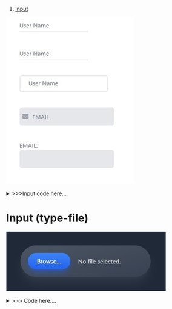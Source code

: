 
1. [Input](#input)


<a name='input'></a>

![Input](./images//form/input1.jpg)

<details>
<summary> >>>Input code here...</summary>

```css
<body class="flex items-center justify-center h-screen">
  <div>
    <!------ Floating input ------>
    <div class="relative ">
      <input id="userName" type="text" class="border-b-2 focus:outline-none focus:border-purple-600 transition-colors py-1 text-purple-400 peer"  />
     <label for="userName" class="absolute left-0 top-1 cursor-text peer-focus:text-xs peer-focus:text-purple-600 peer-focus:-top-4 transition-all text-gray-500">User Name</label>
     </div>
    <!------ Floating input with bottom border transition ------>
     <div class="relative mt-10">
      <input id="password" type="text" class="border-b-2 focus:outline-none  transition-colors py-1 text-purple-400 peer"  />
      <div class=" absolute top-full border-b-2 border-purple-600 w-0 peer-focus:w-full transition-all duration-200"></div>
     <label for="password" class="absolute left-0 top-1 cursor-text peer-focus:text-xs peer-focus:text-purple-600 peer-focus:-top-3 transition-all text-gray-500">User Name</label>
     </div>
    <!------ Floating input ------>
     <div class="relative mt-10 ">
      <input id="userName3" type="text" class="border-2 rounded-md focus:outline-none focus:border-purple-600 transition-colors px-6 py-2 text-purple-400 peer"  />
     <label for="userName3" class="absolute left-6 top-2 cursor-text peer-focus:text-xs peer-focus:text-purple-600 peer-focus:-top-2.5 peer-focus:px-2 peer-focus:bg-white peer-focus:border-x peer-focus:border-purple-500 transition-all text-gray-500">User Name</label>
     </div>
     <!------ input with icon ------>
     <div class="relative mt-10 flex items-center">
      <span class="text-gray-400 absolute ml-2 cursor-none"><i class="fa-solid fa-envelope" ></i></span>
      <input class="h-12 px-8 border-2 rounded-md bg-gray-200 focus:outline-none focus:border-2 focus:border-purple-400 transition-all placeholder-slate-500" placeholder="EMAIL"/>
     </div>
     <!------ input with only lavel ------>
     <div class="mt-10">
      <label for="email" class="block text-gray-500">EMAIL:</label>
      <input id="email" class="h-12 px-8 border-2 rounded-md bg-gray-200 focus:outline-none focus:border-2 focus:border-purple-400 transition-all placeholder-slate-500"/>
     </div>
  </div>
  </body>
```
# Floating input
- Create input & lavel.
- declare absoulute in lavel against div and setting in input.
- use tranisition-color in input for transition and hide outline.
- use id in input and for in label for active focus in label name.
- use peer in input and work in label against peer.

# Floating input with bottom border transition
- By div create bottom border transition
- primay h-0 and focus h-full
- in absolute by h-full match border with input.

# input with icon
- icon set use absoulute asainst div.
- in input icon center by item-center.
</details>

# Input (type-file)

![Input](./images//form/input2.jpg)

<details>
<summary> >>> Code here....</summary>

```js
<div className='bg-gray-800 h-screen flex items-center justify-center'>
        <input
        type='file'
        class="
          file:bg-gradient-to-b file:from-blue-500 file:to-blue-600
          file:px-6 file:py-3 file:m-5
          file:border-none
          file:rounded-full
          file:text-white
          file:cursor-pointer
          file:shadow-lg file:shadow-blue-600/50

          bg-gradient-to-br from-gray-600 to-gray-700
          text-white/80
          rounded-full
          cursor-pointer
          shadow-xl shadow-gray-700/60
        "
        />
      </div>
      ```
</details>